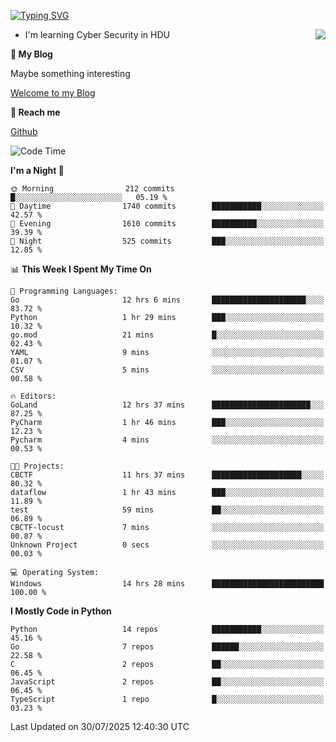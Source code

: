 [![Typing SVG](https://readme-typing-svg.herokuapp.com?font=Fira+Code&pause=1000&random=false&width=450&height=60&lines=Hello+%F0%9F%91%8B%F0%9F%8F%BB;I'm+JBNRZ)](https://git.io/typing-svg)

<a href="#">
  <img align="right" src="https://github-readme-stats.vercel.app/api?username=JBNRZ&show_icons=true&bg_color=15,f2f7fd,E0EAFC" />
</a>

- I'm learning Cyber Security in HDU

 **🌱 My Blog**

Maybe something interesting

[Welcome to my Blog](https://jbnrz.com.cn/)

 **💬 Reach me** 

[Github](https://github.com/JBNRZ)


<!--START_SECTION:waka-->
![Code Time](http://img.shields.io/badge/Code%20Time-1%2C339%20hrs%2035%20mins-blue)

**I'm a Night 🦉** 

```text
🌞 Morning                212 commits         █░░░░░░░░░░░░░░░░░░░░░░░░   05.19 % 
🌆 Daytime                1740 commits        ███████████░░░░░░░░░░░░░░   42.57 % 
🌃 Evening                1610 commits        ██████████░░░░░░░░░░░░░░░   39.39 % 
🌙 Night                  525 commits         ███░░░░░░░░░░░░░░░░░░░░░░   12.85 % 
```


📊 **This Week I Spent My Time On** 

```text
💬 Programming Languages: 
Go                       12 hrs 6 mins       █████████████████████░░░░   83.72 % 
Python                   1 hr 29 mins        ███░░░░░░░░░░░░░░░░░░░░░░   10.32 % 
go.mod                   21 mins             █░░░░░░░░░░░░░░░░░░░░░░░░   02.43 % 
YAML                     9 mins              ░░░░░░░░░░░░░░░░░░░░░░░░░   01.07 % 
CSV                      5 mins              ░░░░░░░░░░░░░░░░░░░░░░░░░   00.58 % 

🔥 Editors: 
GoLand                   12 hrs 37 mins      ██████████████████████░░░   87.25 % 
PyCharm                  1 hr 46 mins        ███░░░░░░░░░░░░░░░░░░░░░░   12.23 % 
Pycharm                  4 mins              ░░░░░░░░░░░░░░░░░░░░░░░░░   00.53 % 

🐱‍💻 Projects: 
CBCTF                    11 hrs 37 mins      ████████████████████░░░░░   80.32 % 
dataflow                 1 hr 43 mins        ███░░░░░░░░░░░░░░░░░░░░░░   11.89 % 
test                     59 mins             ██░░░░░░░░░░░░░░░░░░░░░░░   06.89 % 
CBCTF-locust             7 mins              ░░░░░░░░░░░░░░░░░░░░░░░░░   00.87 % 
Unknown Project          0 secs              ░░░░░░░░░░░░░░░░░░░░░░░░░   00.03 % 

💻 Operating System: 
Windows                  14 hrs 28 mins      █████████████████████████   100.00 % 
```

**I Mostly Code in Python** 

```text
Python                   14 repos            ███████████░░░░░░░░░░░░░░   45.16 % 
Go                       7 repos             ██████░░░░░░░░░░░░░░░░░░░   22.58 % 
C                        2 repos             ██░░░░░░░░░░░░░░░░░░░░░░░   06.45 % 
JavaScript               2 repos             ██░░░░░░░░░░░░░░░░░░░░░░░   06.45 % 
TypeScript               1 repo              █░░░░░░░░░░░░░░░░░░░░░░░░   03.23 % 
```




 Last Updated on 30/07/2025 12:40:30 UTC
<!--END_SECTION:waka-->
